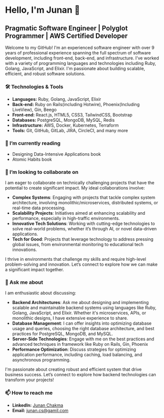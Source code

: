 # Hello, I'm Junan 👋

## Pragmatic Software Engineer | Polyglot Programmer | AWS Certified Developer

Welcome to my GitHub! I'm an experienced software engineer with over 9 years of professional experience spanning the full spectrum of software development, including front-end, back-end, and infrastructure. I've worked with a variety of programming languages and technologies including Ruby, Golang, JavaScript, and Elixir. I'm passionate about building scalable, efficient, and robust software solutions.

### 🛠️ Technologies & Tools

- **Languages:** Ruby, Golang, JavaScript, Elixir
- **Back-end:**  Ruby on Rails(including Hotwire), Phoenix(Including LiveView), Gin, Beego
- **Front-end:** React.js, HTML5, CSS3, TailwindCSS, Bootstrap
- **Databases:** PostgreSQL, MongoDB, MySQL, Redis
- **Infrastructure:** AWS, Docker, Kubernetes, Terraform
- **Tools:** Git, GitHub, GitLab, JIRA, CircleCI, and many more

### 🌱 I’m currently reading

- Designing Data-Intensive Applications book
- Atomic Habits book

### 👯 I’m looking to collaborate on

I am eager to collaborate on technically challenging projects that have the potential to create significant impact. My ideal collaborations involve:

- **Complex Systems**: Engaging with projects that tackle complex system architecture, involving monolithic/microservices, distributed systems, or real-time data processing.
- **Scalability Projects**: Initiatives aimed at enhancing scalability and performance, especially in high-traffic environments.
- **Innovative Tech Solutions**: Working with cutting-edge technologies to solve real-world problems, whether it’s through AI, or novel data-driven applications.
- **Tech for Good**: Projects that leverage technology to address pressing global issues, from environmental monitoring to educational tech innovations.

I thrive in environments that challenge my skills and require high-level problem-solving and innovation. Let’s connect to explore how we can make a significant impact together.

### 💬 Ask me about

I am enthusiastic about discussing:

- **Backend Architectures**: Ask me about designing and implementing scalable and maintainable backend systems using languages like Ruby, Golang, JavaScript, and Elixir. Whether it's microservices, APIs, or monolithic designs, I have extensive experience to share.
- **Database Management**: I can offer insights into optimizing database usage and queries, choosing the right database architecture, and best practices for PostgreSQL, MongoDB, and MySQL.
- **Server-Side Technologies**: Engage with me on the best practices and advanced techniques in framework like Ruby on Rails, Gin, Phoenix
- **Performance Optimization**: Discuss strategies for optimizing application performance, including caching, load balancing, and asynchronous programming.

I'm passionate about creating robust and efficient system that drive business success. Let’s connect to explore how backend technologies can transform your projects!


### 📫 How to reach me

- **LinkedIn:** [Junan Chakma](https://www.linkedin.com/in/junan-chakma/)
- **Email:** junan.cs@gamil.com

